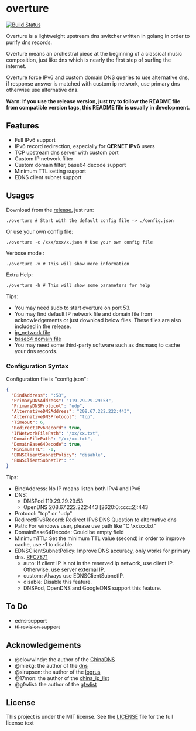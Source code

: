 # overture
[![Build Status](https://travis-ci.org/holyshawn/overture.png)](https://travis-ci.org/holyshawn/overture)

Overture is a lightweight upstream dns switcher written in golang in order to purify dns records.

Overture means an orchestral piece at the beginning of a classical music composition, just like dns which is nearly the first step of surfing the internet.

Overture force IPv6 and custom domain DNS queries to use alternative dns, if response answer is matched with custom ip network, use primary dns otherwise use alternative dns.

**Warn: If you use the release version, just try to follow the README file from compatible version tags, this README file is usually in development.**

## Features

+ Full IPv6 support
+ IPv6 record redirection, especially for **CERNET IPv6** users
+ TCP upstream dns server with custom port
+ Custom IP network filter
+ Custom domain filter, base64 decode support
+ Minimum TTL setting support
+ EDNS client subnet support

## Usages

Download from the [release](https://github.com/holyshawn/overture/releases), just run:

    ./overture # Start with the default config file -> ./config.json

Or use your own config file:

    ./overture -c /xxx/xxx/x.json # Use your own config file

Verbose mode :

    ./overture -v # This will show more information
    
Extra Help:

    ./overture -h # This will show some parameters for help

Tips:

+ You may need sudo to start overture on port 53.
+ You may find default IP network file and domain file from acknowledgements or just download below files. These files are also included in the release.
+ [ip_network file ](https://github.com/17mon/china_ip_list/raw/master/china_ip_list.txt)
+ [base64 domain file](https://github.com/gfwlist/gfwlist/raw/master/gfwlist.txt)
+ You may need some third-party software such as dnsmasq to cache your dns records.

###  Configuration Syntax

Configuration file is "config.json":

```json
{
  "BindAddress": ":53",
  "PrimaryDNSAddress": "119.29.29.29:53",
  "PrimaryDNSProtocol": "udp",
  "AlternativeDNSAddress": "208.67.222.222:443",
  "AlternativeDNSProtocol": "tcp",
  "Timeout": 6,
  "RedirectIPv6Record": true,
  "IPNetworkFilePath": "/xx/xx.txt",
  "DomainFilePath": "/xx/xx.txt",
  "DomainBase64Decode": true,
  "MinimumTTL": -1,
  "EDNSClientSubnetPolicy": "disable",
  "EDNSClientSubnetIP": ""
}
```

Tips:

+ BindAddress: No IP means listen both IPv4 and IPv6
+ DNS:
    + DNSPod 119.29.29.29:53
    + OpenDNS 208.67.222.222:443 \[2620:0:ccc::2\]:443
+ Protocol: "tcp" or "udp"
+ RedirectIPv6Record: Redirect IPv6 DNS Question to alternative dns
+ Path: For windows user, please use path like "C:\\xx\\xx.txt"
+ DomainBase64Decode: Could be empty field
+ MinimumTTL: Set the minimum TTL value (second) in order to improve cache, use -1 to disable.
+ EDNSClientSubnetPolicy: Improve DNS accuracy, only works for primary dns. [RFC7871](https://tools.ietf.org/html/rfc7871)
    + auto: If client IP is not in the reserved ip network, use client IP. Otherwise, use server external IP.
    + custom: Always use EDNSClientSubnetIP.
    + disable: Disable this feature.
    + DNSPod, OpenDNS and GoogleDNS support this feature.

## To Do

+ ~~edns support~~
+ ~~ttl revision support~~

## Acknowledgements

+ @clowwindy: the author of the [ChinaDNS](https://github.com/shadowsocks/ChinaDNS)
+ @miekg: the author of the [dns](https://github.com/miekg/dns)
+ @sirupsen: the author of the [logrus](https://github.com/Sirupsen/logrus)
+ @17mon: the author of the [china_ip_list](https://github.com/17mon/china_ip_list)
+ @gfwlist: the author of the [gfwlist](https://github.com/gfwlist/gfwlist)

## License

This project is under the MIT license. See the [LICENSE](LICENSE) file for the full license text